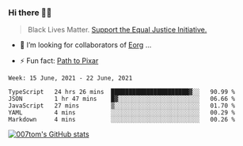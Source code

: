 ### Hi there 👋🏿

<!--
**007tom/007tom** is a ✨ _special_ ✨ repository because its `README.md` (this file) appears on your GitHub profile.

Here are some ideas to get you started:
-->

> Black Lives Matter. [Support the Equal Justice Initiative.](https://support.eji.org/give/153413/#!/donation/checkout)

<!--
- 🔭 I’m currently working on ...
- 🌱 I’m currently learning ...
-->
- 👯 I’m looking for collaborators of [Eorg](https://github.com/zhyd1997/Eorg) ...

<!--
- 🤔 I’m looking for help with ...
- 💬 Ask me about ...
- 📫 How to reach me: ...
- 😄 Pronouns: ...
-->

- ⚡ Fun fact: [Path to Pixar](https://bunnyhobby.github.io/)
<!--
-->

<!--START_SECTION:waka-->
```text
Week: 15 June, 2021 - 22 June, 2021

TypeScript   24 hrs 26 mins  ██████████████████████▓░░   90.99 % 
JSON         1 hr 47 mins    █▓░░░░░░░░░░░░░░░░░░░░░░░   06.66 % 
JavaScript   27 mins         ▒░░░░░░░░░░░░░░░░░░░░░░░░   01.70 % 
YAML         4 mins          ░░░░░░░░░░░░░░░░░░░░░░░░░   00.29 % 
Markdown     4 mins          ░░░░░░░░░░░░░░░░░░░░░░░░░   00.26 % 
```
<!--END_SECTION:waka-->


[![007tom's GitHub stats](https://github-readme-stats.vercel.app/api?username=007tom&count_private=true&show_icons=true&theme=react)
](https://github.com/anuraghazra/github-readme-stats)
